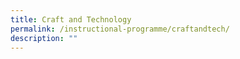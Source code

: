 ```yaml
---
title: Craft and Technology
permalink: /instructional-programme/craftandtech/
description: ""
---
```

